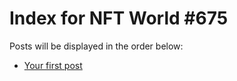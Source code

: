 # Index for NFT World #675
Posts will be displayed in the order below:

- [Your first post](./001-first.md)

